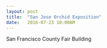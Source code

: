 ```yaml
---
layout: post
title:  "San Jose Orchid Exposition"
date:   2016-07-23 10:00AM
---
```


San Francisco County Fair Building
